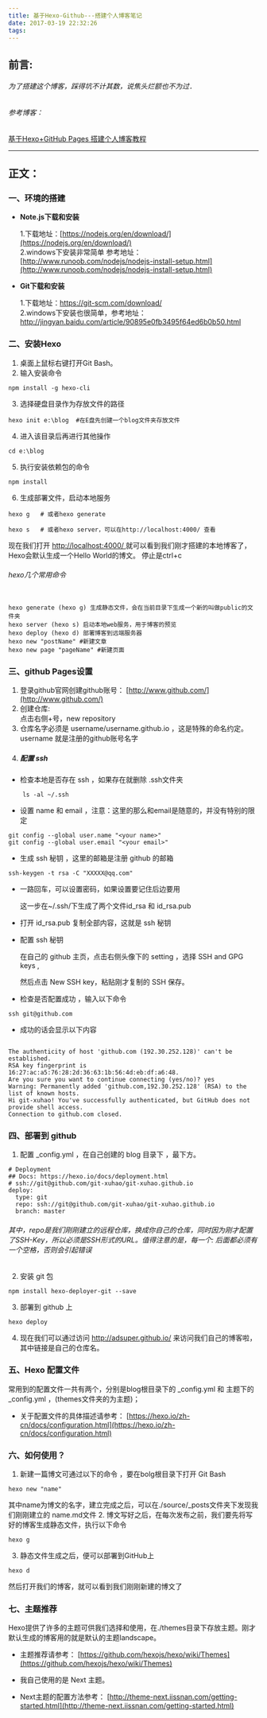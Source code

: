 ```yaml
---
title: 基于Hexo-Github---搭建个人博客笔记
date: 2017-03-19 22:32:26
tags:
---
```

## 前言:
###### 为了搭建这个博客，踩得坑不计其数，说焦头烂额也不为过．
###### 参考博客：　

[基于Hexo+GitHub Pages 搭建个人博客教程](http://xuhaoblog.com/hexo-github-pages.html)

---
<!--more-->
## 正文： 

### 一、环境的搭建
- **Note.js下载和安装**   
   
    1.下载地址：[https://nodejs.org/en/download/](https://nodejs.org/en/download/)   
    2.windows下安装非常简单     参考地址：[http://www.runoob.com/nodejs/nodejs-install-setup.html](http://www.runoob.com/nodejs/nodejs-install-setup.html)
 
- **Git下载和安装**    
    
    1.下载地址：https://git-scm.com/download/   
    2.windows下安装也很简单，参考地址：http://jingyan.baidu.com/article/90895e0fb3495f64ed6b0b50.html   
### 二、安装Hexo    

1.  桌面上鼠标右键打开Git Bash。
2.  输入安装命令    
```
npm install -g hexo-cli

```
3.  选择硬盘目录作为存放文件的路径    

```
hexo init e:\blog  #在E盘先创建一个blog文件夹存放文件
```

4.  进入该目录后再进行其他操作   

```
cd e:\blog

```

5.  执行安装依赖包的命令     

```
npm install

```

6.  生成部署文件，启动本地服务

```
hexo g   # 或者hexo generate
     
hexo s   # 或者hexo server，可以在http://localhost:4000/ 查看
```
现在我们打开  [http://localhost:4000/ ](http://note.youdao.com/)就可以看到我们刚才搭建的本地博客了，Hexo会默认生成一个Hello World的博文。 停止是ctrl+c

###### hexo几个常用命令    


```

hexo generate (hexo g) 生成静态文件，会在当前目录下生成一个新的叫做public的文件夹
hexo server (hexo s) 启动本地web服务，用于博客的预览
hexo deploy (hexo d) 部署博客到远端服务器
hexo new "postName" #新建文章
hexo new page "pageName" #新建页面
```

### 三、github Pages设置     

1. 登录github官网创建github账号： [http://www.github.com/](http://www.github.com/)  
2. 创建仓库:    
    点击右侧+号，new repository  
3. 仓库名字必须是 username/username.github.io ，这是特殊的命名约定。    
    username  就是注册的github账号名字
4. ##### 配置 ssh       
- 检查本地是否存在 ssh ，如果存在就删除 .ssh文件夹      

```
    ls -al ~/.ssh

```

- 设置 name 和 email ，注意：这里的那么和email是随意的，并没有特别的限定   

```
git config --global user.name "<your name>"
git config --global user.email "<your email>"

```
- 生成 ssh 秘钥  ，这里的邮箱是注册  github  的邮箱

```
ssh-keygen -t rsa -C "XXXXX@qq.com"

```
- 一路回车，可以设置密码，如果设置要记住后边要用       

    这一步在~/.ssh/下生成了两个文件id_rsa 和 id_rsa.pub  
     

- 打开 id_rsa.pub 复制全部内容，这就是 ssh 秘钥    
- 配置 ssh 秘钥    
      
    在自己的 github 主页，点击右侧头像下的 setting  ，选择 SSH and GPG keys ,   
         
    然后点击 New SSH key，粘贴刚才复制的 SSH 保存。
- 检查是否配置成功  ，输入以下命令

```
ssh git@github.com

```
- 成功的话会显示以下内容

```

The authenticity of host 'github.com (192.30.252.128)' can't be established.
RSA key fingerprint is 16:27:ac:a5:76:28:2d:36:63:1b:56:4d:eb:df:a6:48.
Are you sure you want to continue connecting (yes/no)? yes
Warning: Permanently added 'github.com,192.30.252.128' (RSA) to the list of known hosts.
Hi git-xuhao! You've successfully authenticated, but GitHub does not provide shell access.
Connection to github.com closed.
```

### 四、部署到 github    
1. 配置 _config.yml ，在自己创建的 blog 目录下 ，最下方。

```
# Deployment
## Docs: https://hexo.io/docs/deployment.html
# ssh://git@github.com/git-xuhao/git-xuhao.github.io
deploy:
  type: git
  repo: ssh://git@github.com/git-xuhao/git-xuhao.github.io
  branch: master
```

###### 其中，repo是我们刚刚建立的远程仓库，换成你自己的仓库，同时因为刚才配置了SSH-Key，所以必须是SSH形式的URL。值得注意的是，每一个: 后面都必须有一个空格，否则会引起错误      

2. 安装  git 包  

```
npm install hexo-deployer-git --save

```

3. 部署到 github 上   

```
hexo deploy

```

4. 现在我们可以通过访问 http://adsuper.github.io/ 来访问我们自己的博客啦，其中链接是自己的仓库名。      

### 五、Hexo 配置文件     
常用到的配置文件一共有两个，分别是blog根目录下的 _config.yml 和 主题下的 _config.yml ，(themes文件夹的为主题)；   
- 关于配置文件的具体描述请参考： [https://hexo.io/zh-cn/docs/configuration.html](https://hexo.io/zh-cn/docs/configuration.html)    

### 六、如何使用？    
1. 新建一篇博文可通过以下的命令 ，要在bolg根目录下打开 Git Bash

```
hexo new "name"
```
         
其中name为博文的名字，建立完成之后，可以在./source/_posts文件夹下发现我们刚刚建立的 name.md文件
2. 博文写好之后，在每次发布之前，我们要先将写好的博客生成静态文件，执行以下命令 

```
hexo g

```

3. 静态文件生成之后，便可以部署到GitHub上  

```
hexo d

```  

            
然后打开我们的博客，就可以看到我们刚刚新建的博文了
### 七、主题推荐   

     
Hexo提供了许多的主题可供我们选择和使用，在./themes目录下存放主题。刚才默认生成的博客用的就是默认的主题landscape。   
- 主题推荐请参考： [https://github.com/hexojs/hexo/wiki/Themes](https://github.com/hexojs/hexo/wiki/Themes)    
    

- 我自己使用的是 Next 主题。   
      

- Next主题的配置方法参考： [http://theme-next.iissnan.com/getting-started.html](http://theme-next.iissnan.com/getting-started.html)  




